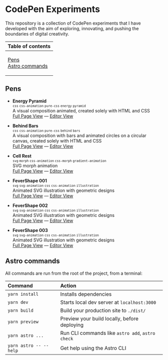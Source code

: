 # CodePen Experiments

This repository is a collection of CodePen experiments that I have developed with the aim of exploring, innovating, and pushing the boundaries of digital creativity.

<table>
  <thead>
    <tr>
      <th align="left">Table of contents</th>
    </tr>
  </thead>
  <tbody>
    <tr>
      <td>
        <p>
          <a href="#pens">Pens</a><br />
          <a href="#astro-commands">Astro commands</a>
        </p>
      </td>
    </tr>
  </tbody>
</table>

## Pens

- **Energy Pyramid**<br>
  <sup>`css` `css-animation` `pure-css` `energy` `pyramid`</sup><br>
  A visual composition animated, created solely with HTML and CSS<br>
  [Full Page View](https://codepen.io/juan-antonio-ledesma/full/bGOadXb) — [Editor View](https://codepen.io/juan-antonio-ledesma/pen/bGOadXb)

- **Behind Bars**<br><sup>`css` `css-animation` `pure-css` `behind` `bars`</sup><br>
  A visual composition with bars and animated circles on a circular canvas, created solely with HTML and CSS<br>
  [Full Page View](https://codepen.io/juan-antonio-ledesma/full/JjeVbbv) — [Editor View](https://codepen.io/juan-antonio-ledesma/pen/JjeVbbv)

- **Cell Rest**<br><sup>`svg` `morph` `css-animation` `css-morph` `gradient-animation`</sup><br>
  SVG morph animation<br>
  [Full Page View](https://codepen.io/juan-antonio-ledesma/full/rNQqMpq) — [Editor View](https://codepen.io/juan-antonio-ledesma/pen/rNQqMpq)

- **FeverShape 001**<br><sup>`svg` `svg-animation` `css` `css-animation` `illustration`</sup><br>
  Animated SVG illustration with geometric designs<br>
  [Full Page View](https://codepen.io/juan-antonio-ledesma/full/abaLebM) — [Editor View](https://codepen.io/juan-antonio-ledesma/pen/abaLebM)

- **FeverShape 002**<br><sup>`svg` `svg-animation` `css` `css-animation` `illustration`</sup><br>
  Animated SVG illustration with geometric designs<br>
  [Full Page View](https://codepen.io/juan-antonio-ledesma/full/jOvYddo) — [Editor View](https://codepen.io/juan-antonio-ledesma/pen/jOvYddo)

- **FeverShape 003**<br><sup>`svg` `svg-animation` `css` `css-animation` `illustration`</sup><br>
  Animated SVG illustration with geometric designs<br>
  [Full Page View](https://codepen.io/juan-antonio-ledesma/full/abaErRN) — [Editor View](https://codepen.io/juan-antonio-ledesma/pen/abaErRN)

## Astro commands

All commands are run from the root of the project, from a terminal:

| Command                | Action                                           |
| :--------------------- | :----------------------------------------------- |
| `yarn install`         | Installs dependencies                            |
| `yarn dev`             | Starts local dev server at `localhost:3000`      |
| `yarn build`           | Build your production site to `./dist/`          |
| `yarn preview`         | Preview your build locally, before deploying     |
| `yarn astro ...`       | Run CLI commands like `astro add`, `astro check` |
| `yarn astro -- --help` | Get help using the Astro CLI                     |
